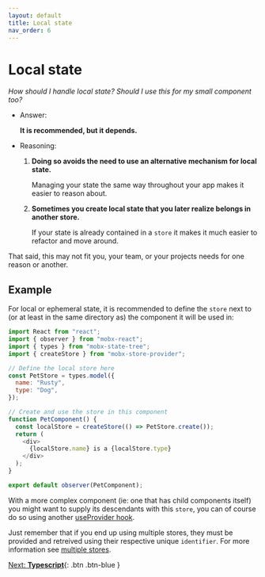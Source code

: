 ```yaml
---
layout: default
title: Local state
nav_order: 6
---
```


# Local state

_How should I handle local state? Should I use this for my small component too?_

- Answer:

  **It is recommended, but it depends.**

- Reasoning:

  1. **Doing so avoids the need to use an alternative mechanism for local state.**

     Managing your state the same way throughout your app makes it easier to reason about.

  1. **Sometimes you create local state that you later realize belongs in another store.**

     If your state is already contained in a `store` it makes it much easier to refactor and move around.

That said, this may not fit you, your team, or your projects needs for one reason or another.

## Example

For local or ephemeral state, it is recommended to define the `store` next to (or at least in the same directory as) the component it will be used in:

```javascript
import React from "react";
import { observer } from "mobx-react";
import { types } from "mobx-state-tree";
import { createStore } from "mobx-store-provider";

// Define the local store here
const PetStore = types.model({
  name: "Rusty",
  type: "Dog",
});

// Create and use the store in this component
function PetComponent() {
  const localStore = createStore(() => PetStore.create());
  return (
    <div>
      {localStore.name} is a {localStore.type}
    </div>
  );
}

export default observer(PetComponent);
```

With a more complex component (ie: one that has child components itself) you might want to supply its descendants with this `store`, you can of course do so using another [useProvider hook](/api/useProvider).

Just remember that if you end up using multiple stores, they must be provided and retreived using their respective unique `identifier`. For more information see [multiple stores](/multiple-stores).

[Next: **Typescript**](/typescript){: .btn .btn-blue }
